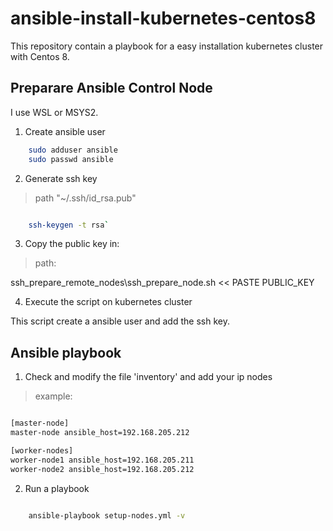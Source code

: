 # ansible-install-kubernetes-centos8

This repository contain a playbook for a easy installation kubernetes cluster with Centos 8.

## Preparare Ansible Control Node

I use WSL or MSYS2.

1. Create ansible user

```bash
    sudo adduser ansible
    sudo passwd ansible
```

2. Generate ssh key

> path "~/.ssh/id_rsa.pub"

```bash

    ssh-keygen -t rsa`

```

3. Copy the public key in:

> path:

ssh_prepare_remote_nodes\ssh_prepare_node.sh << PASTE PUBLIC_KEY

4. Execute the script on kubernetes cluster

This script create a ansible user and add the ssh key.

## Ansible playbook

1. Check and modify the file 'inventory' and add your ip nodes

> example:

```bash

[master-node]
master-node ansible_host=192.168.205.212

[worker-nodes]
worker-node1 ansible_host=192.168.205.211
worker-node2 ansible_host=192.168.205.212

```

2. Run a playbook

```bash

    ansible-playbook setup-nodes.yml -v

```